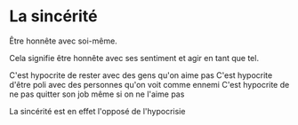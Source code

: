 # La sincérité

Être honnête avec soi-même.

Cela signifie être honnête avec ses sentiment et agir en tant que tel.

C'est hypocrite de rester avec des gens qu'on aime pas
C'est hypocrite d'être poli avec des personnes qu'on voit comme ennemi
C'est hypocrite de ne pas quitter son job même si on ne l'aime pas

La sincérité est en effet l'opposé de l'hypocrisie
